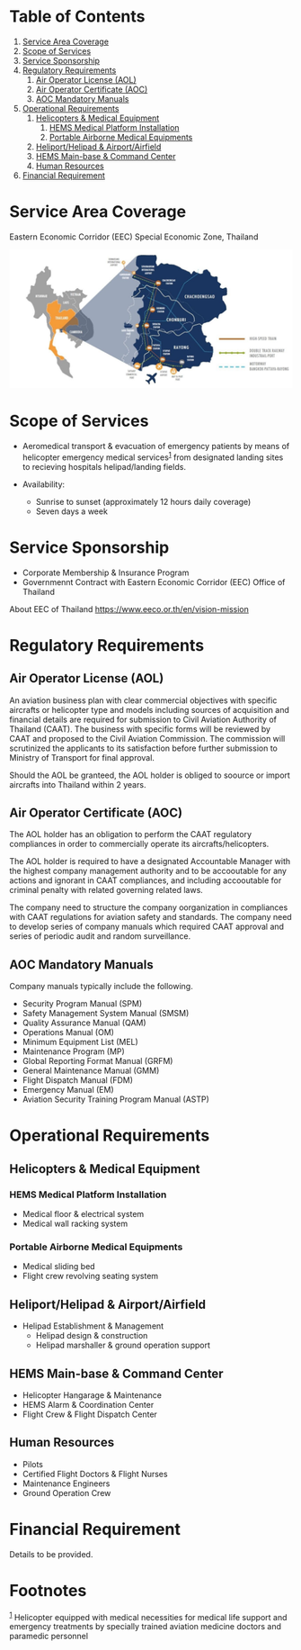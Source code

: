 
# Table of Contents

1.  [Service Area Coverage](#orgdbae77a)
2.  [Scope of Services](#org45bfe2c)
3.  [Service Sponsorship](#org5224106)
4.  [Regulatory Requirements](#org18c6379)
    1.  [Air Operator License (AOL)](#org151af80)
    2.  [Air Operator Certificate (AOC)](#orgf4e9df1)
    3.  [AOC Mandatory Manuals](#orga860e54)
5.  [Operational Requirements](#org656de47)
    1.  [Helicopters & Medical Equipment](#org4b765c3)
        1.  [HEMS Medical Platform Installation](#org8117b2c)
        2.  [Portable Airborne Medical Equipments](#org32c4c8e)
    2.  [Heliport/Helipad & Airport/Airfield](#org2185c58)
    3.  [HEMS Main-base & Command Center](#orgdae7703)
    4.  [Human Resources](#org9ccf094)
6.  [Financial Requirement](#org9aeacd6)



<a id="orgdbae77a"></a>

# Service Area Coverage

Eastern Economic Corridor (EEC) Special Economic Zone, Thailand

![img](./eec_photo1.jpg)


<a id="org45bfe2c"></a>

# Scope of Services

-   Aeromedical transport & evacuation of emergency patients by means of helicopter emergency medical services<sup><a id="fnr.1" class="footref" href="#fn.1">1</a></sup> from designated landing sites to recieving hospitals helipad/landing fields.

-   Availability:
    -   Sunrise to sunset (approximately 12 hours daily coverage)
    -   Seven days a week


<a id="org5224106"></a>

# Service Sponsorship

-   Corporate Membership & Insurance Program
-   Governmennt Contract with Eastern Economic Corridor (EEC) Office of Thailand

About EEC of Thailand 
<https://www.eeco.or.th/en/vision-mission> 


<a id="org18c6379"></a>

# Regulatory Requirements


<a id="org151af80"></a>

## Air Operator License (AOL)

An aviation business plan with clear commercial objectives with specific aircrafts or helicopter type and models including sources of acquisition and financial details are required for submission to Civil Aviation Authority of Thailand (CAAT). The business with specific forms will be reviewed by CAAT and proposed to the Civil Aviation Commission. The commission will scrutinized the applicants to its satisfaction before further submission to Ministry of Transport for final approval.

Should the AOL be granteed, the AOL holder is obliged to soource or import aircrafts into Thailand within 2 years.


<a id="orgf4e9df1"></a>

## Air Operator Certificate (AOC)

The AOL holder has an obligation to perform the CAAT regulatory compliances in order to commercially operate its aircrafts/helicopters.

The AOL holder is required to have a designated Accountable Manager with the highest company management authority and to be accooutable for any actions and ignorant in CAAT compliances, and including accooutable for criminal penalty with related governing related laws.

The company need to structure the company oorganization in compliances with CAAT regulations for aviation safety and standards. The company need to develop series of company manuals which required CAAT approval and series of periodic audit and random surveillance.


<a id="orga860e54"></a>

## AOC Mandatory Manuals

Company manuals typically include the following.

-   Security Program Manual (SPM)
-   Safety Management System Manual (SMSM)
-   Quality Assurance Manual (QAM)
-   Operations Manual (OM)
-   Minimum Equipment List (MEL)
-   Maintenance Program (MP)
-   Global Reporting Format Manual (GRFM)
-   General Maintenance Manual (GMM)
-   Flight Dispatch Manual (FDM)
-   Emergency Manual (EM)
-   Aviation Security Training Program Manual (ASTP)


<a id="org656de47"></a>

# Operational Requirements


<a id="org4b765c3"></a>

## Helicopters & Medical Equipment


<a id="org8117b2c"></a>

### HEMS Medical Platform Installation

-   Medical floor & electrical system
-   Medical wall racking system


<a id="org32c4c8e"></a>

### Portable Airborne Medical Equipments

-   Medical sliding bed
-   Flight crew revolving seating system


<a id="org2185c58"></a>

## Heliport/Helipad & Airport/Airfield

-   Helipad Establishment & Management
    -   Helipad design & construction
    -   Helipad marshaller & ground operation support


<a id="orgdae7703"></a>

## HEMS Main-base & Command Center

-   Helicopter Hangarage & Maintenance
-   HEMS Alarm & Coordination Center
-   Flight Crew & Flight Dispatch Center


<a id="org9ccf094"></a>

## Human Resources

-   Pilots
-   Certified Flight Doctors & Flight Nurses
-   Maintenance Engineers
-   Ground Operation Crew


<a id="org9aeacd6"></a>

# Financial Requirement

Details to be provided.


# Footnotes

<sup><a id="fn.1" href="#fnr.1">1</a></sup> Helicopter equipped with medical necessities for medical life support and emergency treatments by specially trained aviation medicine doctors and paramedic personnel
